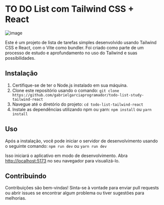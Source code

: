 # TO DO List com Tailwind CSS + React

![image](https://github.com/gabrielgarciaprogramador/todo-list-study-tailwind-react/assets/86029341/87f5f887-cfb6-48f3-8396-503cf07d2760)


Este é um projeto de lista de tarefas simples desenvolvido usando Tailwind CSS e React, com o Vite como bundler. Foi criado como parte de um processo de estudo e aprofundamento no uso do Tailwind e suas possibilidades.

## Instalação

1. Certifique-se de ter o Node.js instalado em sua máquina.
2. Clone este repositório usando o comando: ```git clone https://github.com/gabrielgarciaprogramador/todo-list-study-tailwind-react```
3. Navegue até o diretório do projeto: ```cd todo-list-tailwind-react```
4. Instale as dependências utilizando npm ou yarn: ```npm install``` ou ```yarn install```


## Uso

Após a instalação, você pode iniciar o servidor de desenvolvimento usando o seguinte comando:
```npm run dev```
ou 
```yarn run dev```

Isso iniciará o aplicativo em modo de desenvolvimento. Abra [http://localhost:5173](http://localhost:5173) no seu navegador para visualizá-lo.

## Contribuindo

Contribuições são bem-vindas! Sinta-se à vontade para enviar pull requests ou abrir issues se encontrar algum problema ou tiver sugestões para melhorias.
